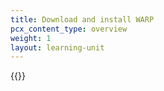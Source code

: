 ```yaml
---
title: Download and install WARP
pcx_content_type: overview
weight: 1
layout: learning-unit
---
```


{{<render file="zero-trust/_install-agent.md" withParameters="The device can now access private network resources that you have made available via Cloudflare Tunnel.">}}
